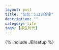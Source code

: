 ```yaml
---
layout: post
title: "记忆：512实验室"
description: ""
category: life
tags: [学生时代]
---
```

{% include JB/setup %}
